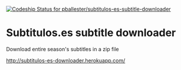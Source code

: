 [ ![Codeship Status for pballester/subtitulos-es-subtitle-downloader](https://codeship.io/projects/60c23660-2b9d-0132-a033-3eda92c3f195/status)](https://codeship.io/projects/38599)

Subtitulos.es subtitle downloader
==========================
Download entire season's subtitles in a zip file

http://subtitulos-es-downloader.herokuapp.com/
